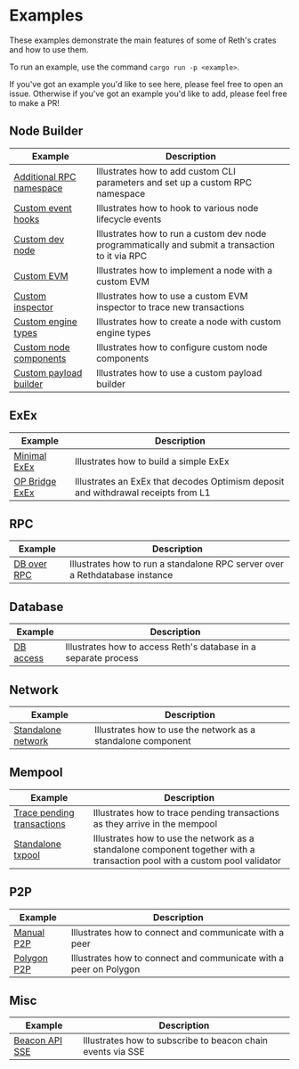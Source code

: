 # Examples

These examples demonstrate the main features of some of Reth's crates and how to use them.

To run an example, use the command `cargo run -p <example>`.

If you've got an example you'd like to see here, please feel free to open an
issue. Otherwise if you've got an example you'd like to add, please feel free
to make a PR!

## Node Builder

| Example                                                       | Description                                                                                      |
|---------------------------------------------------------------| ------------------------------------------------------------------------------------------------ |
| [Additional RPC namespace](./node-custom-rpc) | Illustrates how to add custom CLI parameters and set up a custom RPC namespace                   |
| [Custom event hooks](./node-event-hooks)             | Illustrates how to hook to various node lifecycle events                                         |
| [Custom dev node](./custom-dev-node)                          | Illustrates how to run a custom dev node programmatically and submit a transaction to it via RPC |
| [Custom EVM](./custom-evm)                                    | Illustrates how to implement a node with a custom EVM                                            |
| [Custom inspector](./custom-inspector)                        | Illustrates how to use a custom EVM inspector to trace new transactions                          |
| [Custom engine types](./custom-engine-types)                  | Illustrates how to create a node with custom engine types                                        |
| [Custom node components](./custom-node-components)            | Illustrates how to configure custom node components                                              |
| [Custom payload builder](./custom-payload-builder)            | Illustrates how to use a custom payload builder                                                  |

## ExEx

| Example                            | Description                                                                       |
| ---------------------------------- | --------------------------------------------------------------------------------- |
| [Minimal ExEx](./exex/minimal)     | Illustrates how to build a simple ExEx                                            |
| [OP Bridge ExEx](./exex/op-bridge) | Illustrates an ExEx that decodes Optimism deposit and withdrawal receipts from L1 |

## RPC

| Example                 | Description                                                                 |
| ----------------------- | --------------------------------------------------------------------------- |
| [DB over RPC](./rpc-db) | Illustrates how to run a standalone RPC server over a Rethdatabase instance |

## Database

| Example                     | Description                                                     |
| --------------------------- | --------------------------------------------------------------- |
| [DB access](./db-access) | Illustrates how to access Reth's database in a separate process |

## Network

| Example                            | Description                                                  |
| ---------------------------------- | ------------------------------------------------------------ |
| [Standalone network](./network.rs) | Illustrates how to use the network as a standalone component |

## Mempool

| Example                                              | Description                                                                                                                |
|------------------------------------------------------| -------------------------------------------------------------------------------------------------------------------------- |
| [Trace pending transactions](./txpool-tracing) | Illustrates how to trace pending transactions as they arrive in the mempool                                                |
| [Standalone txpool](./network-txpool)     | Illustrates how to use the network as a standalone component together with a transaction pool with a custom pool validator |

## P2P

| Example                     | Description                                                       |
| --------------------------- | ----------------------------------------------------------------- |
| [Manual P2P](./manual-p2p)  | Illustrates how to connect and communicate with a peer            |
| [Polygon P2P](./manual-p2p) | Illustrates how to connect and communicate with a peer on Polygon |

## Misc

| Example                            | Description                                                 |
| ---------------------------------- | ----------------------------------------------------------- |
| [Beacon API SSE](./beacon-api-sse) | Illustrates how to subscribe to beacon chain events via SSE |
